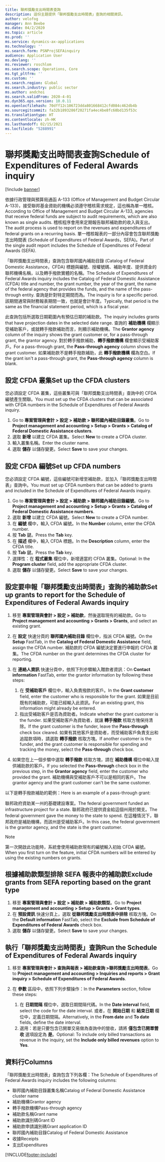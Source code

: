 ```yaml
---
title: 聯邦獎勵支出時間表查詢
description: 這份主題提供「聯邦獎勵支出時間表」查詢的相關資訊。
author: velofog
manager: Ann Beebe
ms.date: 04/2/2020
ms.topic: article
ms.prod: ''
ms.service: dynamics-ax-applications
ms.technology: ''
ms.search.form: PSNProjSEFAinquiry
audience: Application User
ms.devlang: ''
ms.reviewer: roschlom
ms.search.scope: Operations, Core
ms.tgt_pltfrm: ''
ms.custom: ''
ms.search.region: Global
ms.search.industry: public sector
ms.author: andchoi
ms.search.validFrom: 2020-4-01
ms.dyn365.ops.version: 10.0.11
ms.openlocfilehash: 70dff12c106723dda801668412cfd084c462db4b
ms.sourcegitcommit: fa32b1893286f20271fa4ec4be8fc68bd135f53c
ms.translationtype: HT
ms.contentlocale: zh-HK
ms.lasthandoff: 02/15/2021
ms.locfileid: "5288991"
---
```

# <a name="schedule-of-expenditures-of-federal-awards-inquiry"></a><span data-ttu-id="2cb0b-103">聯邦獎勵支出時間表查詢</span><span class="sxs-lookup"><span data-stu-id="2cb0b-103">Schedule of Expenditures of Federal Awards inquiry</span></span>

[!include [banner](../includes/banner.md)]

<span data-ttu-id="2cb0b-104">依據行政管理與預算局通函 A-133 (Office of Management and Budget Circular A-133)，接受聯邦基金資助的機構必須遵守稽核需求規定，這也稱為單一稽核。</span><span class="sxs-lookup"><span data-stu-id="2cb0b-104">According to Office of Management and Budget Circular A-133, agencies that receive federal funds are subject to audit requirements, which are also known as single audits.</span></span> <span data-ttu-id="2cb0b-105">稽核程序會用來定期報告聯邦補助款的收入與支出。</span><span class="sxs-lookup"><span data-stu-id="2cb0b-105">The audit process is used to report on the revenues and expenditures of federal grants on a recurring basis.</span></span> <span data-ttu-id="2cb0b-106">單一稽核報表的一部分內容會包含聯邦獎勵支出時間表 (Schedule of Expenditures of Federal Awards，SEFA)。</span><span class="sxs-lookup"><span data-stu-id="2cb0b-106">Part of the single audit report includes the Schedule of Expenditures of Federal Awards (SEFA).</span></span>

<span data-ttu-id="2cb0b-107">「聯邦獎勵支出時間表」查詢包含聯邦國內補助目錄 (Catalog of Federal Domestic Assistance，CFDA) 標題與編號、授權號碼、補助年度、提供資金的聯邦機構名稱，以及轉手撥款實體的名稱。</span><span class="sxs-lookup"><span data-stu-id="2cb0b-107">The Schedule of Expenditures of Federal Awards inquiry includes the Catalog of Federal Domestic Assistance (CFDA) title and number, the grant number, the year of the grant, the name of the federal agency that provides the funds, and the name of the pass-through entity.</span></span> <span data-ttu-id="2cb0b-108">查詢是針對特定期間而為。</span><span class="sxs-lookup"><span data-stu-id="2cb0b-108">The inquiry is for a specific period.</span></span> <span data-ttu-id="2cb0b-109">該期間通常與財務報表期間一致，也就是會計年度。</span><span class="sxs-lookup"><span data-stu-id="2cb0b-109">Typically, that period is the same as the financial statement period, which is a fiscal year.</span></span>

<span data-ttu-id="2cb0b-110">此查詢包括所選取日期範圍內有預估日期的補助款。</span><span class="sxs-lookup"><span data-stu-id="2cb0b-110">The inquiry includes grants that have projection dates in the selected date range.</span></span> <span data-ttu-id="2cb0b-111">查詢的 **補助機構** 欄顯示受補助客戶，或就轉手撥款補助而言，則顯示補助機構。</span><span class="sxs-lookup"><span data-stu-id="2cb0b-111">The **Grantor agency** column of the inquiry shows the grant customer or, for a pass-through grant, the grantor agency.</span></span> <span data-ttu-id="2cb0b-112">對於轉手撥款補助，**轉手撥款機構** 欄會顯示受補助客戶。</span><span class="sxs-lookup"><span data-stu-id="2cb0b-112">For a pass-through grant, the **Pass-through agency** column shows the grant customer.</span></span> <span data-ttu-id="2cb0b-113">如果補助款不是轉手撥款補助，此 **轉手撥款機構** 欄為空白。</span><span class="sxs-lookup"><span data-stu-id="2cb0b-113">If the grant isn't a pass-through grant, the **Pass-through agency** column is blank.</span></span>

## <a name="set-up-the-cfda-clusters"></a><span data-ttu-id="2cb0b-114">設定 CFDA 叢集</span><span class="sxs-lookup"><span data-stu-id="2cb0b-114">Set up the CFDA clusters</span></span>

<span data-ttu-id="2cb0b-115">您必須設定 CFDA 叢集，這些叢集可與「聯邦獎勵支出時間表」查詢中的 CFDA 編號產生關聯。</span><span class="sxs-lookup"><span data-stu-id="2cb0b-115">You must set up the CFDA clusters that can be associated with CFDA numbers in the Schedule of Expenditures of Federal Awards inquiry.</span></span>

1. <span data-ttu-id="2cb0b-116">Go to **專案管理與會計 \> 設定 \> 補助款 \> 聯邦國內補助目錄叢集**。</span><span class="sxs-lookup"><span data-stu-id="2cb0b-116">Go to **Project management and accounting \> Setup \> Grants \> Catalog of Federal Domestic Assistance clusters**.</span></span>
2. <span data-ttu-id="2cb0b-117">選取 **新增** 以建立 CFDA 叢集。</span><span class="sxs-lookup"><span data-stu-id="2cb0b-117">Select **New** to create a CFDA cluster.</span></span>
3. <span data-ttu-id="2cb0b-118">輸入叢集名稱。</span><span class="sxs-lookup"><span data-stu-id="2cb0b-118">Enter the cluster name.</span></span>
4. <span data-ttu-id="2cb0b-119">選取 **儲存** 以儲存變更。</span><span class="sxs-lookup"><span data-stu-id="2cb0b-119">Select **Save** to save your changes.</span></span>

## <a name="set-up-cfda-numbers"></a><span data-ttu-id="2cb0b-120">設定 CFDA 編號</span><span class="sxs-lookup"><span data-stu-id="2cb0b-120">Set up CFDA numbers</span></span>

<span data-ttu-id="2cb0b-121">您必須設定 CFDA 編號，這些編號可新增至補助款，並加入「聯邦獎勵支出時間表」查詢中。</span><span class="sxs-lookup"><span data-stu-id="2cb0b-121">You must set up CFDA numbers that can be added to grants and included in the Schedule of Expenditures of Federal Awards inquiry.</span></span>

1. <span data-ttu-id="2cb0b-122">Go to **專案管理與會計 \> 設定 \> 補助款 \> 聯邦國內補助目錄編號**。</span><span class="sxs-lookup"><span data-stu-id="2cb0b-122">Go to **Project management and accounting \> Setup \> Grants \> Catalog of Federal Domestic Assistance numbers**.</span></span>
2. <span data-ttu-id="2cb0b-123">選取 **新增** 以建立 CFDA 編號。</span><span class="sxs-lookup"><span data-stu-id="2cb0b-123">Select **New** to create a CFDA number.</span></span>
3. <span data-ttu-id="2cb0b-124">在 **編號** 欄中，輸入 CFDA 編號。</span><span class="sxs-lookup"><span data-stu-id="2cb0b-124">In the **Number** column, enter the CFDA number.</span></span>
4. <span data-ttu-id="2cb0b-125">按 **Tab** 鍵。</span><span class="sxs-lookup"><span data-stu-id="2cb0b-125">Press the **Tab** key.</span></span>
5. <span data-ttu-id="2cb0b-126">在 **描述** 欄中，輸入 CFDA 標題。</span><span class="sxs-lookup"><span data-stu-id="2cb0b-126">In the **Description** column, enter the CFDA title.</span></span>
6. <span data-ttu-id="2cb0b-127">按 **Tab** 鍵。</span><span class="sxs-lookup"><span data-stu-id="2cb0b-127">Press the **Tab** key.</span></span>
7. <span data-ttu-id="2cb0b-128">選擇性：在 **程式叢集** 欄位中，新增適當的 CFDA 叢集。</span><span class="sxs-lookup"><span data-stu-id="2cb0b-128">Optional: In the **Program cluster** field, add the appropriate CFDA cluster.</span></span>
8. <span data-ttu-id="2cb0b-129">選取 **儲存** 以儲存變更。</span><span class="sxs-lookup"><span data-stu-id="2cb0b-129">Select **Save** to save your changes.</span></span>

## <a name="set-up-grants-to-report-for-the-schedule-of-expenditures-of-federal-awards-inquiry"></a><span data-ttu-id="2cb0b-130">設定要申報「聯邦獎勵支出時間表」查詢的補助款</span><span class="sxs-lookup"><span data-stu-id="2cb0b-130">Set up grants to report for the Schedule of Expenditures of Federal Awards inquiry</span></span>

1. <span data-ttu-id="2cb0b-131">移至 **專案管理與會計 \> 設定 \> 補助款**，然後選取現有的補助款。</span><span class="sxs-lookup"><span data-stu-id="2cb0b-131">Go to **Project management and accounting \> Grants \> Grants**, and select an existing grant.</span></span>
2. <span data-ttu-id="2cb0b-132">在 **設定** 快速分頁的 **聯邦國內補助目錄** 欄位中，指派 CFDA 編號。</span><span class="sxs-lookup"><span data-stu-id="2cb0b-132">On the **Setup** FastTab, in the **Catalog of Federal Domestic Assistance** field, assign the CFDA number.</span></span> <span data-ttu-id="2cb0b-133">補助款的 CFDA 編號決定要進行申報的 CFDA 叢集。</span><span class="sxs-lookup"><span data-stu-id="2cb0b-133">The CFDA number on the grant determines the CFDA cluster for reporting.</span></span>
3. <span data-ttu-id="2cb0b-134">在 **連絡人資訊** 快速分頁中，依照下列步驟輸入贈款者資訊：</span><span class="sxs-lookup"><span data-stu-id="2cb0b-134">On **Contact information** FastTab, enter the grantor information by following these steps:</span></span>

    1. <span data-ttu-id="2cb0b-135">在 **受補助客戶** 欄位中，輸入負責撥款的客戶。</span><span class="sxs-lookup"><span data-stu-id="2cb0b-135">In the **Grant customer** field, enter the customer who is responsible for the grant.</span></span> <span data-ttu-id="2cb0b-136">如果是目前既有的補助款，可能已經輸入此資訊。</span><span class="sxs-lookup"><span data-stu-id="2cb0b-136">For an existing grant, this information might already be entered.</span></span>
    2. <span data-ttu-id="2cb0b-137">指出受補助客戶是否為資助者。</span><span class="sxs-lookup"><span data-stu-id="2cb0b-137">Indicate whether the grant customer is the funder.</span></span> <span data-ttu-id="2cb0b-138">如果受補助客戶為資助者，就讓 **轉手撥款** 核取方塊保持清除。</span><span class="sxs-lookup"><span data-stu-id="2cb0b-138">If the grant customer is the funder, leave the **Pass-through** check box cleared.</span></span> <span data-ttu-id="2cb0b-139">如果有其他客戶是資助者，而受補助客戶負責支出和追蹤款項時，請選取 **轉手撥款** 核取方塊。</span><span class="sxs-lookup"><span data-stu-id="2cb0b-139">If another customer is the funder, and the grant customer is responsible for spending and tracking the money, select the **Pass-through** check box.</span></span>

4. <span data-ttu-id="2cb0b-140">如果您在上一個步驟中選取 **轉手撥款** 核取方塊，請在 **補助機構** 欄位中輸入提供補助款的客戶。</span><span class="sxs-lookup"><span data-stu-id="2cb0b-140">If you selected the **Pass-through** check box in the previous step, in the **Grantor agency** field, enter the customer who provided the grant.</span></span> <span data-ttu-id="2cb0b-141">補助機構與受補助客戶不可以是相同的客戶。</span><span class="sxs-lookup"><span data-stu-id="2cb0b-141">The grantor agency and the grant customer can't be the same customer.</span></span>

<span data-ttu-id="2cb0b-142">以下是轉手撥款補助的範例：</span><span class="sxs-lookup"><span data-stu-id="2cb0b-142">Here is an example of a pass-through grant:</span></span>

<span data-ttu-id="2cb0b-143">聯邦政府資助某一州的基礎建設專案。</span><span class="sxs-lookup"><span data-stu-id="2cb0b-143">The federal government funded an infrastructure project for a state.</span></span> <span data-ttu-id="2cb0b-144">聯邦政府已提供資金給這個州用於開支。</span><span class="sxs-lookup"><span data-stu-id="2cb0b-144">The federal government gave the money to the state to spend.</span></span> <span data-ttu-id="2cb0b-145">在這種情況下，聯邦政府是補助機構，而該州是受補助客戶。</span><span class="sxs-lookup"><span data-stu-id="2cb0b-145">In this case, the federal government is the grantor agency, and the state is the grant customer.</span></span>

> [!NOTE] 
> <span data-ttu-id="2cb0b-146">第一次開啟此功能時，系統會使用補助款現有的編號輸入初始 CFDA 編號。</span><span class="sxs-lookup"><span data-stu-id="2cb0b-146">When you first turn on the feature, initial CFDA numbers will be entered by using the existing numbers on grants.</span></span>

## <a name="exclude-grants-from-sefa-reporting-based-on-the-grant-type"></a><span data-ttu-id="2cb0b-147">根據補助款類型排除 SEFA 報表中的補助款</span><span class="sxs-lookup"><span data-stu-id="2cb0b-147">Exclude grants from SEFA reporting based on the grant type</span></span>

1. <span data-ttu-id="2cb0b-148">移至 **專案管理與會計 \> 設定 \> 補助款 \> 補助款類型**。</span><span class="sxs-lookup"><span data-stu-id="2cb0b-148">Go to **Project management and accounting \> Setup \> Grants \> Grant types**.</span></span>
2. <span data-ttu-id="2cb0b-149">在 **預設資訊** 快速分頁上，選取 **從聯邦獎勵支出時間表中排除** 核取方塊。</span><span class="sxs-lookup"><span data-stu-id="2cb0b-149">On the **Default information** FastTab, select the **Exclude from Schedule of Expenditures of Federal Awards** check box.</span></span>
3. <span data-ttu-id="2cb0b-150">選取 **儲存** 以儲存變更。</span><span class="sxs-lookup"><span data-stu-id="2cb0b-150">Select **Save** to save your changes.</span></span>

## <a name="run-the-schedule-of-expenditures-of-federal-awards-inquiry"></a><span data-ttu-id="2cb0b-151">執行「聯邦獎勵支出時間表」查詢</span><span class="sxs-lookup"><span data-stu-id="2cb0b-151">Run the Schedule of Expenditures of Federal Awards inquiry</span></span>

1. <span data-ttu-id="2cb0b-152">移至 **專案管理與會計 \> 查詢與報表 \> 補助款查詢 \>聯邦獎勵支出時間表**。</span><span class="sxs-lookup"><span data-stu-id="2cb0b-152">Go to **Project management and accounting \> Inquiries and reports \> Grant inquiry \> Schedule of Expenditures of Federal Awards**.</span></span>
2. <span data-ttu-id="2cb0b-153">在 **參數** 區段中，依照下列步驟操作：</span><span class="sxs-lookup"><span data-stu-id="2cb0b-153">In the **Parameters** section, follow these steps:</span></span>

    1. <span data-ttu-id="2cb0b-154">在 **日期間隔** 欄位中，選取日期間隔代碼。</span><span class="sxs-lookup"><span data-stu-id="2cb0b-154">In the **Date interval** field, select the code for the date interval.</span></span> <span data-ttu-id="2cb0b-155">或者，在 **開始日期** 和 **結束日期** 欄位中，定義日期間隔。</span><span class="sxs-lookup"><span data-stu-id="2cb0b-155">Alternatively, in the **From date** and **To date** fields, define the date interval.</span></span>
    2. <span data-ttu-id="2cb0b-156">選用：若是只要包含已開單交易做為查詢中的營收，請將 **僅包含已開單營收** 選項設定為 **是**。</span><span class="sxs-lookup"><span data-stu-id="2cb0b-156">Optional: To include only billed transactions as revenue in the inquiry, set the **Include only billed revenues** option to **Yes**.</span></span>

## <a name="columns"></a><span data-ttu-id="2cb0b-157">資料行</span><span class="sxs-lookup"><span data-stu-id="2cb0b-157">Columns</span></span>

<span data-ttu-id="2cb0b-158">「聯邦獎勵支出時間表」查詢包含下列各欄：</span><span class="sxs-lookup"><span data-stu-id="2cb0b-158">The Schedule of Expenditures of Federal Awards inquiry includes the following columns:</span></span>

- <span data-ttu-id="2cb0b-159">聯邦國內補助目錄叢集名稱</span><span class="sxs-lookup"><span data-stu-id="2cb0b-159">Catalog of Federal Domestic Assistance cluster name</span></span>
- <span data-ttu-id="2cb0b-160">補助機構</span><span class="sxs-lookup"><span data-stu-id="2cb0b-160">Grantor agency</span></span>
- <span data-ttu-id="2cb0b-161">轉手撥款機構</span><span class="sxs-lookup"><span data-stu-id="2cb0b-161">Pass-through agency</span></span>
- <span data-ttu-id="2cb0b-162">補助款名稱</span><span class="sxs-lookup"><span data-stu-id="2cb0b-162">Grant name</span></span>
- <span data-ttu-id="2cb0b-163">補助款識別碼</span><span class="sxs-lookup"><span data-stu-id="2cb0b-163">Grant ID</span></span>
- <span data-ttu-id="2cb0b-164">補助款申請識別碼</span><span class="sxs-lookup"><span data-stu-id="2cb0b-164">Grant application ID</span></span>
- <span data-ttu-id="2cb0b-165">聯邦國內補助目錄</span><span class="sxs-lookup"><span data-stu-id="2cb0b-165">Catalog of Federal Domestic Assistance</span></span>
- <span data-ttu-id="2cb0b-166">收據</span><span class="sxs-lookup"><span data-stu-id="2cb0b-166">Receipts</span></span>
- <span data-ttu-id="2cb0b-167">支出</span><span class="sxs-lookup"><span data-stu-id="2cb0b-167">Expenditures</span></span>


[!INCLUDE[footer-include](../includes/footer-banner.md)]